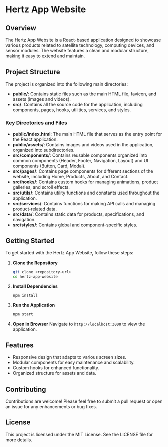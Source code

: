 # Hertz App Website

## Overview
The Hertz App Website is a React-based application designed to showcase various products related to satellite technology, computing devices, and sensor modules. The website features a clean and modular structure, making it easy to extend and maintain.

## Project Structure
The project is organized into the following main directories:

- **public/**: Contains static files such as the main HTML file, favicon, and assets (images and videos).
- **src/**: Contains all the source code for the application, including components, pages, hooks, utilities, services, and styles.

### Key Directories and Files
- **public/index.html**: The main HTML file that serves as the entry point for the React application.
- **public/assets/**: Contains images and videos used in the application, organized into subdirectories.
- **src/components/**: Contains reusable components organized into common components (Header, Footer, Navigation, Layout) and UI components (Button, Card, Modal).
- **src/pages/**: Contains page components for different sections of the website, including Home, Products, About, and Contact.
- **src/hooks/**: Contains custom hooks for managing animations, product galleries, and scroll effects.
- **src/utils/**: Contains utility functions and constants used throughout the application.
- **src/services/**: Contains functions for making API calls and managing product-related data.
- **src/data/**: Contains static data for products, specifications, and navigation.
- **src/styles/**: Contains global and component-specific styles.

## Getting Started
To get started with the Hertz App Website, follow these steps:

1. **Clone the Repository**
   ```bash
   git clone <repository-url>
   cd hertz-app-website
   ```

2. **Install Dependencies**
   ```bash
   npm install
   ```

3. **Run the Application**
   ```bash
   npm start
   ```

4. **Open in Browser**
   Navigate to `http://localhost:3000` to view the application.

## Features
- Responsive design that adapts to various screen sizes.
- Modular components for easy maintenance and scalability.
- Custom hooks for enhanced functionality.
- Organized structure for assets and data.

## Contributing
Contributions are welcome! Please feel free to submit a pull request or open an issue for any enhancements or bug fixes.

## License
This project is licensed under the MIT License. See the LICENSE file for more details.